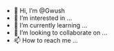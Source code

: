 - 👋 Hi, I’m @Gwush
- 👀 I’m interested in ...
- 🌱 I’m currently learning ...
- 💞️ I’m looking to collaborate on ...
- 📫 How to reach me ...

<!---
Gwush/Gwush is a ✨ special ✨ repository because its `README.md` (this file) appears on your GitHub profile.
You can click the Preview link to take a look at your changes.
--->
